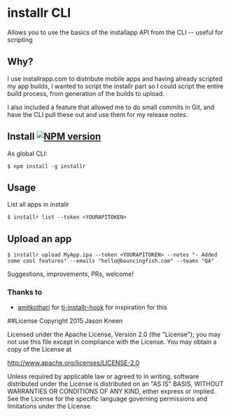 # installr CLI

Allows you to use the basics of the installapp API from the CLI -- useful for scripting

## Why?

I use installrapp.com to distribute mobile apps and having already scripted my app builds, I wanted to script the installr part so I could script the entire build process, from generation of the builds to upload.

I also included a feature that allowed me to do small commits in Git, and have the CLI pull these out and use them for my release notes.

## Install [![NPM version](https://badge.fury.io/js/installr.svg)](http://badge.fury.io/js/installr)

As global CLI:

    $ npm install -g installr

## Usage

List all apps in installr
```
$ installr list --token <YOURAPITOKEN>  
```
## Upload an app
```
$ installr upload MyApp.ipa --token <YOURAPITOKEN> --notes "- Added some cool features" --emails "hello@bouncingfish.com" --teams "QA"
```

Suggestions, improvements, PRs, welcome!

### Thanks to

- [amitkothari](https://github.com/amitkothari) for [ti-installr-hook](https://github.com/amitkothari/ti-installr-hook) for inspiration for this

##License
Copyright 2015 Jason Kneen

Licensed under the Apache License, Version 2.0 (the "License");
you may not use this file except in compliance with the License.
You may obtain a copy of the License at

   http://www.apache.org/licenses/LICENSE-2.0

Unless required by applicable law or agreed to in writing, software
distributed under the License is distributed on an "AS IS" BASIS,
WITHOUT WARRANTIES OR CONDITIONS OF ANY KIND, either express or implied.
See the License for the specific language governing permissions and
limitations under the License.
</pre>

